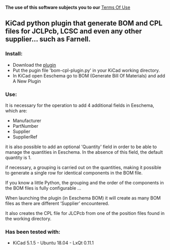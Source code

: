 **The use of this software subjects you to our** [Terms Of Use](https://prrvchr.github.io/KiCad-BOM-CPL-Plugin/TermsOfUse_en)

## KiCad python plugin that generate BOM and CPL files for JCLPcb, LCSC and even any other supplier... such as Farnell.

### Install:

- Download the [plugin](https://github.com/prrvchr/KiCad-BOM-CPL-Plugin/releases/download/v0.0.1/bom-cpl-plugin.py)
- Put the pugin file 'bom-cpl-plugin.py' in your KiCad working directory.
- In KiCad open Eeschema go to BOM (Generate Bill Of Materials) and add A New Plugin


### Use:

It is necessary for the operation to add 4 additional fields in Eeschema, which are:
- Manufacturer
- PartNumber
- Supplier
- SupplierRef

it is also possible to add an optional 'Quantity' field in order to be able to manage the quantities in Eeschema.
In the absence of this field, the default quantity is 1.

if necessary, a grouping is carried out on the quantities, making it possible to generate a single row for identical components in the BOM file.

If you know a little Python, the grouping and the order of the components in the BOM files is fully configurable ...

When launching the plugin (in Eeschema BOM) it will create as many BOM files as there are different ‘Supplier’ encountered.

It also creates the CPL file for JLCPcb from one of the position files found in the working directory.

### Has been tested with:

* KiCad 5.1.5 - Ubuntu 18.04 - LxQt 0.11.1
